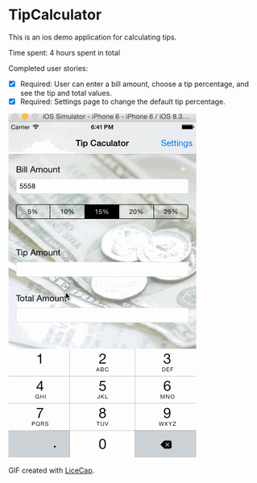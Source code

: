 # TipCalculator

This is an ios demo application for calculating tips.

Time spent: 4 hours spent in total

Completed user stories:

 * [x] Required: User can enter a bill amount, choose a tip percentage, and see the tip and total values.
 * [x] Required: Settings page to change the default tip percentage.

![Video Walkthrough](prework.gif)

GIF created with [LiceCap](http://www.cockos.com/licecap/).


